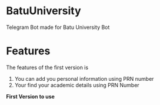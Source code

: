# BatuUniversity
Telegram Bot made for Batu University Bot 

# Features
The features of the first version is 

1. You can add you personal information using  PRN number 
2. Your find your academic details using PRN Number 
   
**First Version to use**
  
